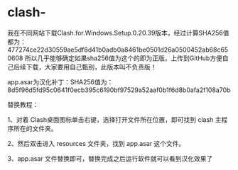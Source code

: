 # clash-
我在不同网站下载Clash.for.Windows.Setup.0.20.39版本，经过计算SHA256值都为：477274ce22d30559ae5df8d41b0adb0a8461be0501d26a0500452ab68c650608
所以几乎能够确定如果sha256值为这个的即为正版，上传到GitHub方便自己后续下载，大家要用自己甄别，此版本叫不负责版！



app.asar为汉化补丁：SHA256值为：8d5f96d5fd95c0641f0ecb395c6190bf97529a52aaf0b1f6d8b0afa2f108a70b

替换教程：

1、对着 Clash桌面图标单击右键，选择打开文件所在位置，即可找到 clash 主程序所在的文件夹。


2、然后双击进入 resources 文件夹，找到 app.asar 这个文件。


3、app.asar 文件替换即可，替换完成之后运行软件就可以看到汉化效果了
